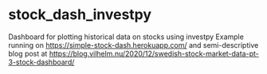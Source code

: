 # stock_dash_investpy
Dashboard for plotting historical data on stocks using investpy
Example running on https://simple-stock-dash.herokuapp.com/ and semi-descriptive blog post at https://blog.vilhelm.nu/2020/12/swedish-stock-market-data-pt-3-stock-dashboard/
